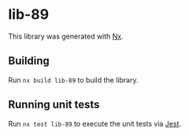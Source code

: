 # lib-89

This library was generated with [Nx](https://nx.dev).

## Building

Run `nx build lib-89` to build the library.

## Running unit tests

Run `nx test lib-89` to execute the unit tests via [Jest](https://jestjs.io).
